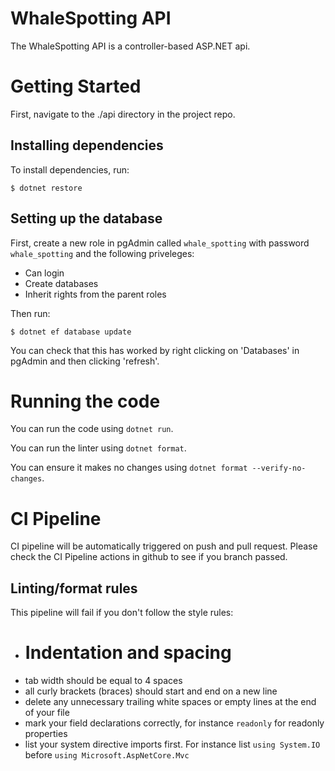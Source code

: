 # WhaleSpotting API
The WhaleSpotting API is a controller-based ASP.NET api.
# Getting Started
First, navigate to the ./api directory in the project repo.
## Installing dependencies
To install dependencies, run:
```
$ dotnet restore
```
## Setting up the database
First, create a new role in pgAdmin called `whale_spotting` with password `whale_spotting` and the following priveleges:
- Can login
- Create databases
- Inherit rights from the parent roles

Then run:
```
$ dotnet ef database update
```

You can check that this has worked by right clicking on 'Databases' in pgAdmin and then clicking 'refresh'.

# Running the code
You can run the code using `dotnet run`.

You can run the linter using `dotnet format`.

You can ensure it makes no changes using `dotnet format --verify-no-changes`.

# CI Pipeline
CI pipeline will be automatically triggered on push and pull request. Please check the CI Pipeline actions in github to see if you branch passed.

## Linting/format rules
This pipeline will fail if you don't follow the style rules:
- # Indentation and spacing
- tab width should be equal to 4 spaces
- all curly brackets (braces) should start and end on a new line
- delete any unnecessary trailing white spaces or empty lines at the end of your file
- mark your field declarations correctly, for instance `readonly` for readonly properties
- list your system directive imports first. For instance list `using System.IO` before `using Microsoft.AspNetCore.Mvc`


